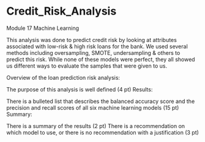 # Credit_Risk_Analysis
Module 17 Machine Learning

This analysis was done to predict credit risk by looking at attributes associated with low-risk & high risk loans for the bank. We used several methods including oversampling, SMOTE, undersampling & others to predict this risk. While none of these models were perfect, they all showed us different ways to evaluate the samples that were given to us. 

Overview of the loan prediction risk analysis:

The purpose of this analysis is well defined (4 pt)
Results:

There is a bulleted list that describes the balanced accuracy score and the precision and recall scores of all six machine learning models (15 pt)
Summary:

There is a summary of the results (2 pt)
There is a recommendation on which model to use, or there is no recommendation with a justification (3 pt)


